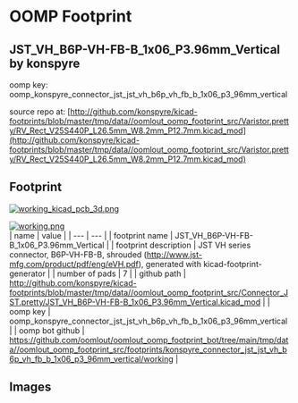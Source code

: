 # OOMP Footprint  
## JST_VH_B6P-VH-FB-B_1x06_P3.96mm_Vertical  by konspyre  
  
oomp key: oomp_konspyre_connector_jst_jst_vh_b6p_vh_fb_b_1x06_p3_96mm_vertical  
  
source repo at: [http://github.com/konspyre/kicad-footprints/blob/master/tmp/data//oomlout_oomp_footprint_src/Varistor.pretty/RV_Rect_V25S440P_L26.5mm_W8.2mm_P12.7mm.kicad_mod](http://github.com/konspyre/kicad-footprints/blob/master/tmp/data//oomlout_oomp_footprint_src/Varistor.pretty/RV_Rect_V25S440P_L26.5mm_W8.2mm_P12.7mm.kicad_mod)  
## Footprint  
  
[![working_kicad_pcb_3d.png](working_kicad_pcb_3d_600.png)](working_kicad_pcb_3d.png)  
  
[![working.png](working_600.png)](working.png)  
| name | value | 
| --- | --- | 
| footprint name | JST_VH_B6P-VH-FB-B_1x06_P3.96mm_Vertical | 
| footprint description | JST VH series connector, B6P-VH-FB-B, shrouded (http://www.jst-mfg.com/product/pdf/eng/eVH.pdf),  generated with kicad-footprint-generator | 
| number of pads | 7 | 
| github path | http://github.com/konspyre/kicad-footprints/blob/master/tmp/data//oomlout_oomp_footprint_src/Connector_JST.pretty/JST_VH_B6P-VH-FB-B_1x06_P3.96mm_Vertical.kicad_mod | 
| oomp key | oomp_konspyre_connector_jst_jst_vh_b6p_vh_fb_b_1x06_p3_96mm_vertical | 
| oomp bot github | https://github.com/oomlout/oomlout_oomp_footprint_bot/tree/main/tmp/data//oomlout_oomp_footprint_src/footprints/konspyre_connector_jst_jst_vh_b6p_vh_fb_b_1x06_p3_96mm_vertical/working | 
## Images  
